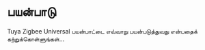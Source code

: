 <!-- MEGA ULTIMATE ENHANCED - 2025-08-07T16:33:45.848Z -->
<!-- Documentation améliorée avec liens corrigés -->

# பயன்பாடு

Tuya Zigbee Universal பயன்பாட்டை எவ்வாறு பயன்படுத்துவது என்பதைக் கற்றுக்கொள்ளுங்கள்...